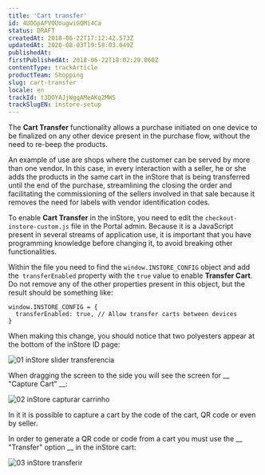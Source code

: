 ```yaml
---
title: 'Cart transfer'
id: 4UOGpAFVOUougwiGQMi4Ca
status: DRAFT
createdAt: 2018-06-22T17:12:42.573Z
updatedAt: 2020-08-03T19:58:03.049Z
publishedAt: 
firstPublishedAt: 2018-06-22T18:02:29.060Z
contentType: trackArticle
productTeam: Shopping
slug: cart-transfer
locale: en
trackId: t3DOYAJjWgqAMeAKq2MWS
trackSlugEN: instore-setup
---
```


The __Cart Transfer__ functionality allows a purchase initiated on one device to be finalized on any other device present in the purchase flow, without the need to re-beep the products.

An example of use are shops where the customer can be served by more than one vendor. In this case, in every interaction with a seller, he or she adds the products in the same cart in the inStore that is being transferred until the end of the purchase, streamlining the closing the order and facilitating the commissioning of the sellers involved in that sale because it removes the need for labels with vendor identification codes.

To enable __Cart Transfer__ in the inStore, you need to edit the `checkout-instore-custom.js` file in the Portal admin. Because it is a JavaScript present in several streams of application use, it is important that you have programming knowledge before changing it, to avoid breaking other functionalities.

Within the file you need to find the `window.INSTORE_CONFIG` object and add the` transferEnabled` property with the `true` value to enable __Transfer Cart__.
Do not remove any of the other properties present in this object, but the result should be something like:

```
window.INSTORE_CONFIG = {
  transferEnabled: true, // Allow transfer carts between devices
}
```

When making this change, you should notice that two polyesters appear at the bottom of the inStore ID page:

![01 inStore slider transferencia](https://images.ctfassets.net/alneenqid6w5/5h4AVCw4sE4oAIsMEMskU0/a5739c88008a9029755adadc58a332bf/01_inStore_slider_transferencia.png)

When dragging the screen to the side you will see the screen for __ "Capture Cart" __:

![02 inStore capturar carrinho](https://images.ctfassets.net/alneenqid6w5/1hfTK0X9dg4CgSKEqYm0gG/637365736b1bb04e0dae621e2a7022b9/02_inStore_capturar_carrinho.png)

In it it is possible to capture a cart by the code of the cart, QR code or even by seller.

In order to generate a QR code or code from a cart you must use the __ "Transfer" option __ in the inStore cart:

![03 inStore transferir](https://images.ctfassets.net/alneenqid6w5/5fpW69RgkgAgaig46S6kwu/72442a8c5d24f48861881f2a884c065a/03_inStore_transferir.png)
